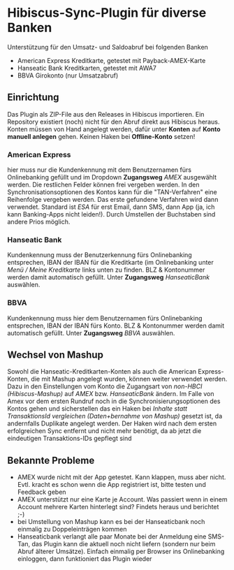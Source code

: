 # Hibiscus-Sync-Plugin für diverse Banken
Unterstützung für den Umsatz- und Saldoabruf bei folgenden Banken

 - American Express Kreditkarte, getestet mit Payback-AMEX-Karte
 - Hanseatic Bank Kreditkarten, getestet mit AWA7
 - BBVA Girokonto (nur Umsatzabruf)

## Einrichtung
Das Plugin als ZIP-File aus den Releases in Hibiscus importieren. Ein Repository existiert (noch) nicht für den Abruf direkt aus Hibiscus heraus.
Konten müssen von Hand angelegt werden, dafür unter **Konten** auf **Konto manuell anlegen** gehen. Keinen Haken bei **Offline-Konto** setzen!

### American Express
hier muss nur die Kundenkennung mit dem Benutzernamen fürs Onlinebanking gefüllt und im Dropdown **Zugangsweg** *AMEX* ausgewählt werden. Die restlichen Felder können frei vergeben werden.
In den Synchronisationsoptionen des Kontos kann für die "TAN-Verfahren" eine Reihenfolge vergeben werden. Das erste gefundene Verfahren wird dann verwendet. Standard ist *ESA* für erst Email, dann SMS, dann App (ja, ich kann Banking-Apps nicht leiden!). Durch Umstellen der Buchstaben sind andere Prios möglich.

### Hanseatic Bank
Kundenkennung muss der Benutzerkennung fürs Onlinebanking entsprechen, IBAN der IBAN für die Kreditkarte (im Onlinebanking unter *Menü / Meine Kreditkarte* links unten zu finden. BLZ & Kontonummer werden damit automatisch gefüllt. Unter **Zugangsweg** *HanseaticBank* auswählen.

### BBVA
Kundenkennung muss hier dem Benutzernamen fürs Onlinebanking entsprechen, IBAN der IBAN fürs Konto. BLZ & Kontonummer werden damit automatisch gefüllt. Unter **Zugangsweg** *BBVA* auswählen.

## Wechsel von Mashup
Sowohl die Hanseatic-Kreditkarten-Konten als auch die American Express-Konten, die mit Mashup angelegt wurden, können weiter verwendet werden. Dazu in den Einstellungen vom Konto die Zugangsart von *non-HBCI (Hibiscus-Mashup)* auf *AMEX* bzw. *HanseaticBank* ändern. Im Falle von Amex vor dem ersten Rundruf noch in die Synchronisierungsoptionen des Kontos gehen und sicherstellen das ein Haken bei *Inhalte statt TransaktionsId vergleichen (Daten+bernahme von Mashup)* gesetzt ist, da andernfalls Duplikate angelegt werden. Der Haken wird nach dem ersten erfolgreichen Sync entfernt und nicht mehr benötigt, da ab jetzt die eindeutigen Transaktions-IDs gepflegt sind

## Bekannte Probleme
- AMEX wurde nicht mit der App getestet. Kann klappen, muss aber nicht. Evtl. kracht es schon wenn die App registriert ist, bitte testen und Feedback geben
- AMEX unterstützt nur eine Karte je Account. Was passiert wenn in einem Account mehrere Karten hinterlegt sind? Findets heraus und berichtet ;-)
- bei Umstellung von Mashup kann es bei der Hanseaticbank noch einmalig zu Doppeleinträgen kommen
- Hanseaticbank verlangt alle paar Monate bei der Anmeldung eine SMS-Tan, das Plugin kann die aktuell noch nicht liefern (sondern nur beim Abruf älterer Umsätze). Einfach einmalig per Browser ins Onlinebanking einloggen, dann funktioniert das Plugin wieder

